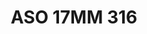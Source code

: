 ---
title: ASO 17MM 316
date: 
draft: false

# descripcion
description : Anillo de plata 925.

materials: Plata 1031

color: 

dimensions: 17mm diámetro

code: 05-23-1705

type: "Anillos"

categories: []

price: $5.320,00

price_eftvo: $4.520,00

# Images
# first image will be shown in the product page
images:
  # - image: "images/path_to_image"
  # La ubicacion de las imagenes es imagenes/Anillos/Anillos.Solo Plata/05-23-1705-aso-17mm-316
  - image: "./images/anillos/solo_plata/05-23-1705-aso-17mm-316.jpg"
---